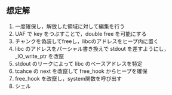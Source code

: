 ## 想定解
1. 一度確保し，解放した領域に対して編集を行う
2. UAF で key をつぶすことで，double free を可能にする
3. チャンクを偽装してfreeし，libcのアドレスをヒープ内に置く
4. libc のアドレスをパーシャル書き換えで stdout を差すようにし，\_IO\_write\_ptr を改竄
5. stdout のリークによって libc のベースアドレスを特定
6. tcahce の next を改竄して free\_hook からヒープを確保
7. free\_hook を改竄し，system関数を呼び出す
8. シェル
